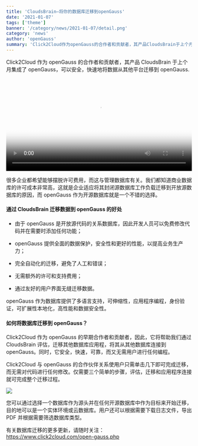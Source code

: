 ```yaml
---
title: 'CloudsBrain—将你的数据库迁移到openGauss'
date: '2021-01-07'
tags: ['theme']
banner: '/category/news/2021-01-07/detail.png'
category: 'news'
author: 'openGauss'
summary: 'Click2Cloud作为openGauss的合作者和贡献者，其产品CloudsBrain于上个月集成了openGauss，可以安全，快速地将数据从其他平台迁移到openGauss.'
---
```


Click2Cloud 作为 openGauss 的合作者和贡献者，其产品 CloudsBrain 于上个月集成了 openGauss，可以安全，快速地将数据从其他平台迁移到 openGauss.

<video class="video-js" controls preload="auto" width="100%" poster="/zh/news/2021-01-07/poster.png">
    <source src="https://learningvideo.obs.ap-southeast-1.myhuaweicloud.com:443/Click2Cloud/CloudBrains-zh.mp4">
</video>

很多企业都希望能够摆脱许可费用，而这与管理数据库有关。我们都知道商业数据库的许可成本非常高，这就是企业适应将其封闭源数据库工作负载迁移到开放源数据库的原因，而 openGauss 作为开源数据库就是一个不错的选择。

#### 通过 CloudsBrain 迁移数据到 openGauss 的好处

- 由于 openGauss 是开放源代码的关系数据库，因此开发人员可以免费修改代码并在需要时添加任何功能；

- openGauss 提供全面的数据保护，安全性和更好的性能，以提高业务生产力；

- 完全自动化的迁移，避免了人工和错误；

- 无需额外的许可和支持费用；

- 通过友好的用户界面无缝迁移数据。

openGauss 作为数据库提供了多语言支持，可伸缩性，应用程序编程，身份验证，可扩展性本地化，高性能和数据安全性。

#### 如何将数据库迁移到 openGauss？

Click2Cloud 作为 openGauss 的早期合作者和贡献者，因此，它将帮助我们通过 CloudsBrain 评估，迁移其他数据库应用程，将其从其他数据库连接到 openGauss。同时，它安全，快速，可靠，而又无需用户进行任何编程。

Click2Cloud 与 openGauss 的合作伙伴关系使用户只需单击几下即可完成迁移，而无需对代码进行任何修改。仅需要三个简单的步骤，评估，迁移和应用程序连接就可完成整个迁移过程。

<img src="/zh/news/2021-01-07/detail.png" />

您可以通过选择一个数据库作为源头并在任何开源数据库中作为目标来开始迁移，目的地可以是一个实体环境或云数据库。用户还可以根据需要下载日志文件，导出 PDF 并根据需要筛选数据库类型。

有关数据库迁移的更多更新，请随时关注：
https://www.click2cloud.com/open-gauss.php
